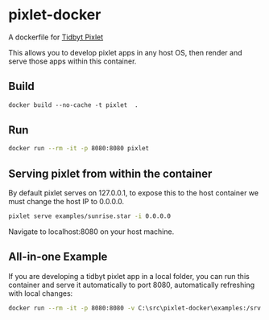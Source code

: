 # pixlet-docker
A dockerfile for [Tidbyt Pixlet](https://github.com/tidbyt/pixlet) 

This allows you to develop pixlet apps in any host OS, then render and serve those apps within this container. 

## Build 

``` dockerfile
docker build --no-cache -t pixlet  .
```

## Run

``` bash
docker run --rm -it -p 8080:8080 pixlet
```

## Serving pixlet from within the container

By default pixlet serves on 127.0.0.1, to expose this to the host container we must change the host IP to 0.0.0.0. 

``` bash
pixlet serve examples/sunrise.star -i 0.0.0.0
```

Navigate to localhost:8080 on your host machine. 

## All-in-one Example

If you are developing a tidbyt pixlet app in a local folder, you can run this container and serve it automatically to port 8080, automatically refreshing with local changes:

``` bash
docker run --rm -it -p 8080:8080 -v C:\src\pixlet-docker\examples:/srv pixlet pixlet serve -i 0.0.0.0 -w /srv/sports_scores.star
```
